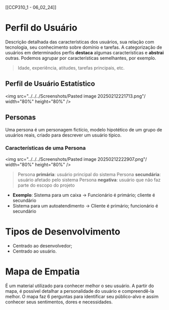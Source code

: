 [[CCP310_1 - 06_02_24]]
# Perfil do Usuário
Descrição detalhada das características dos usuários, sua relação com tecnologia, seu conhecimento sobre domínio e tarefas.
A categorização de usuários em determinados perfis **destaca** algumas características e **abstrai** outras.
Podemos agrupar por características semelhantes, por exemplo.
> Idade, experiência, atitudes, tarefas principais, etc.

## Perfil de Usuário Estatístico

<img src="../../../Screenshots/Pasted image 20250212221713.png"/ width="80%" height="80%" />

## Personas
Uma persona é um personagem fictício, modelo hipotético de um grupo de usuários reais, criado para descrever um usuário típico.
### Características de uma Persona

<img src="../../../Screenshots/Pasted image 20250212222907.png"/ width="80%" height="80%" />

>Persona **primária**: usuário principal do sistema
>Persona **secundária**: usuário afetado pelo sistema
>Persona **negativa**: usuário que não faz parte do escopo do projeto
- **Exemplo**: Sistema para um caixa -> Funcionário é primário; cliente é secundário
- Sistema para um autoatendimento -> Cliente é primário; funcionário é secundário
# Tipos de Desenvolvimento
- Centrado ao desenvolvedor;
- Centrado ao usuário.

# Mapa de Empatia
É um material utilizado para conhecer melhor o seu usuário. A partir do mapa, é possível detalhar a personalidade do usuário e compreendê-la melhor.
O mapa faz 6 perguntas para identificar seu público-alvo e assim conhecer seus sentimentos, dores e necessidades.